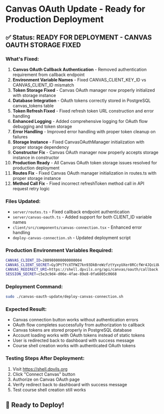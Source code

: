 # Canvas OAuth Update - Ready for Production Deployment

## ✅ Status: READY FOR DEPLOYMENT - CANVAS OAUTH STORAGE FIXED

### What's Fixed:
1. **Canvas OAuth Callback Authentication** - Removed authentication requirement from callback endpoint
2. **Environment Variable Names** - Fixed CANVAS_CLIENT_KEY_ID vs CANVAS_CLIENT_ID mismatch
3. **Token Storage Fixed** - Canvas OAuth manager now properly initialized with storage instance
4. **Database Integration** - OAuth tokens correctly stored in PostgreSQL canvas_tokens table
5. **Token Refresh Fixed** - Fixed refresh token URL construction and error handling
6. **Enhanced Logging** - Added comprehensive logging for OAuth flow debugging and token storage
7. **Error Handling** - Improved error handling with proper token cleanup on failures
8. **Storage Instance** - Fixed CanvasOAuthManager initialization with proper storage dependency
9. **Constructor Fix** - Canvas OAuth manager now properly accepts storage instance in constructor
10. **Production Ready** - All Canvas OAuth token storage issues resolved for production deployment
11. **Routes Fix** - Fixed Canvas OAuth manager initialization in routes.ts with proper storage instance
12. **Method Call Fix** - Fixed incorrect refreshToken method call in API request retry logic

### Files Updated:
- `server/routes.ts` - Fixed callback endpoint authentication
- `server/canvas-oauth.ts` - Added support for both CLIENT_ID variable names
- `client/src/components/canvas-connection.tsx` - Enhanced error handling
- `deploy-canvas-connection.sh` - Updated deployment script

### Production Environment Variables Required:
```bash
CANVAS_CLIENT_ID=280980000000000004
CANVAS_CLIENT_SECRET=Gy3PtTYcXTFWZ7kn93DkBreWzfztYyxyUXer8RCcfWr4JQcLUW9K2BYcuu7LQVYa
CANVAS_REDIRECT_URI=https://shell.dpvils.org/api/canvas/oauth/callback
SESSION_SECRET=c5e3c9d4-d06e-4fae-89e8-0fa6805c0668
```

### Deployment Command:
```bash
sudo ./canvas-oauth-update/deploy-canvas-connection.sh
```

### Expected Result:
- Canvas connection button works without authentication errors
- OAuth flow completes successfully from authorization to callback
- Canvas tokens are stored properly in PostgreSQL database
- Account loading works with OAuth tokens instead of static tokens
- User is redirected back to dashboard with success message
- Course shell creation works with authenticated OAuth tokens

### Testing Steps After Deployment:
1. Visit https://shell.dpvils.org
2. Click "Connect Canvas" button
3. Authorize on Canvas OAuth page
4. Verify redirect back to dashboard with success message
5. Test course shell creation still works

## 🚀 Ready to Deploy!